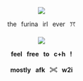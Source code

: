<p align="center"
  
![](https://komarev.com/ghpvc/?username=mymsuns&color=BAEBD4&label=⊹)

<p align="center">
  the⠀furina⠀irl⠀ever⠀ꔫ
  <h4 align="center">
  <img src="https://github.com/user-attachments/assets/371a3a93-6a12-4d35-9b86-e48937b2b2f4"/>
</p>
<p align="center"> feel⠀free⠀to⠀c+h⠀!</p>
<p align="center"> mostly⠀afk⠀𓏵⠀w2i
